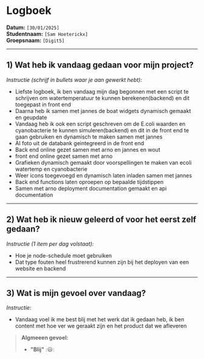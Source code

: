 # Logboek

**Datum:** `[30/01/2025]`  
**Studentnaam:** `[Sam Hoeterickx]`  
**Groepsnaam:** `[Digit5]`

---

## 1) Wat heb ik vandaag gedaan voor mijn project?

*Instructie (schrijf in bullets waar je aan gewerkt hebt):*  
- Liefste logboek, ik ben vandaag mijn dag begonnen met een script te schrijven om watertemperatuur te kunnen berekenen(backend) en dit toegepast in front end 
- Daarna heb ik samen met jannes de boat widgets dynamisch gemaakt en geupdate
- Vandaag heb ik ook een script geschreven om de E.coli waarden en cyanobacterie te kunnen simuleren(backend) en dit in de front end te gaan gebruiken en dynamisch te maken samen met jannes
- AI foto uit de databank geintegreerd in de front end
- Back end online gezet samen met arno en jannes en wout
- front end online gezet samen met arno
- Grafieken dynamisch gemaakt door voorspellingen te maken van ecoli watertemp en cyanobacterie
- Weer icons toegevoegd en dynamisch laten inladen samen met jannes
- Back end functions laten oproepen op bepaalde tijdstippen
- Samen met arno deployment documentation gemaakt en api documentation


---
## 2) Wat heb ik nieuw geleerd of voor het eerst zelf gedaan?

*Instructie (1 item per dag volstaat):*  
- Hoe je node-schedule  moet gebruiken
- Dat type fouten heel frustrerend kunnen zijn bij het deployen van een website en backend
---

## 3) Wat is mijn gevoel over vandaag?

*Instructie:*  
- Vandaag voel ik me best blij met het werk dat ik gedaan heb, ik ben content met hoe ver we geraakt zijn en het product dat we afleveren

> **Algmeeen gevoel:**  
> - **"Blij"** :😃:  

